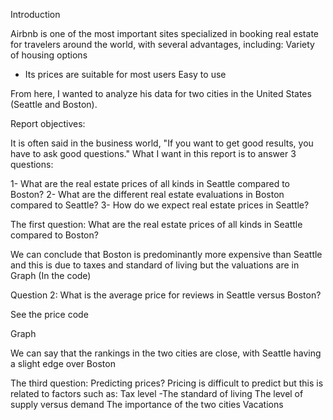 Introduction

  Airbnb is one of the most important sites specialized in booking real estate for travelers around the world, with several advantages, including:
 Variety of housing options
 - Its prices are suitable for most users
 Easy to use

 From here, I wanted to analyze his data for two cities in the United States (Seattle and Boston).

 Report objectives:

 It is often said in the business world, "If you want to get good results, you have to ask good questions."
 What I want in this report is to answer 3 questions:

 1- What are the real estate prices of all kinds in Seattle compared to Boston?
 2- What are the different real estate evaluations in Boston compared to Seattle?
 3- How do we expect real estate prices in Seattle?


The first question: What are the real estate prices of all kinds in Seattle compared to Boston?

 We can conclude that Boston is predominantly more expensive than Seattle and this is due to taxes and standard of living but the valuations are in
 Graph
 (In the code)

Question 2: What is the average price for reviews in Seattle versus Boston?

   See the price code

   Graph


   We can say that the rankings in the two cities are close, with Seattle having a slight edge over Boston



   The third question: Predicting prices?
   Pricing is difficult to predict but this is related to factors such as:
   Tax level
   -The standard of living
   The level of supply versus demand
   The importance of the two cities
   Vacations
